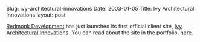 Slug: ivy-architectural-innovations
Date: 2003-01-05
Title: Ivy Architectural Innovations
layout: post

<a href="http://www.redmonk.net/services/portfolio/#folio-1590">Redmonk Development</a> has just launched its first official client site, <a href="http://www.ivyarchpc.com">Ivy Architectural Innovations</a>. You can read about the site in the portfolio, <a href="http://www.redmonk.net/services/portfolio/#folio-1590">here</a>.
